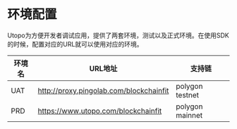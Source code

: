 # 环境配置

Utopo为方便开发者调试应用，提供了两套环境，测试以及正式环境。在使用SDK的时候，配置对应的URL就可以使用对应的环境。

| 环境名 | URL地址                                   | 支持链             |
| --- | --------------------------------------- | --------------- |
| UAT | http://proxy.pingolab.com/blockchainfit | polygon testnet |
| PRD | https://www.utopo.com/blockchainfit     | polygon mainnet |
